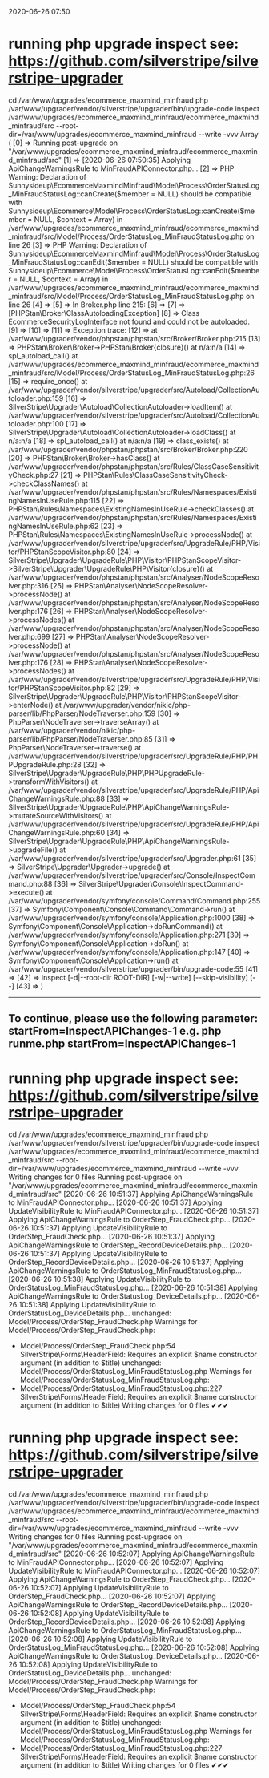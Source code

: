 2020-06-26 07:50

# running php upgrade inspect see: https://github.com/silverstripe/silverstripe-upgrader
cd /var/www/upgrades/ecommerce_maxmind_minfraud
php /var/www/upgrader/vendor/silverstripe/upgrader/bin/upgrade-code inspect /var/www/upgrades/ecommerce_maxmind_minfraud/ecommerce_maxmind_minfraud/src  --root-dir=/var/www/upgrades/ecommerce_maxmind_minfraud --write -vvv
Array
(
    [0] => Running post-upgrade on "/var/www/upgrades/ecommerce_maxmind_minfraud/ecommerce_maxmind_minfraud/src"
    [1] => [2020-06-26 07:50:35] Applying ApiChangeWarningsRule to MinFraudAPIConnector.php...
    [2] => PHP Warning:  Declaration of Sunnysideup\EcommerceMaxmindMinfraud\Model\Process\OrderStatusLog_MinFraudStatusLog::canCreate($member = NULL) should be compatible with Sunnysideup\Ecommerce\Model\Process\OrderStatusLog::canCreate($member = NULL, $context = Array) in /var/www/upgrades/ecommerce_maxmind_minfraud/ecommerce_maxmind_minfraud/src/Model/Process/OrderStatusLog_MinFraudStatusLog.php on line 26
    [3] => PHP Warning:  Declaration of Sunnysideup\EcommerceMaxmindMinfraud\Model\Process\OrderStatusLog_MinFraudStatusLog::canEdit($member = NULL) should be compatible with Sunnysideup\Ecommerce\Model\Process\OrderStatusLog::canEdit($member = NULL, $context = Array) in /var/www/upgrades/ecommerce_maxmind_minfraud/ecommerce_maxmind_minfraud/src/Model/Process/OrderStatusLog_MinFraudStatusLog.php on line 26
    [4] => 
    [5] => In Broker.php line 215:
    [6] => 
    [7] =>   [PHPStan\Broker\ClassAutoloadingException]
    [8] =>   Class EcommerceSecurityLogInterface not found and could not be autoloaded.
    [9] => 
    [10] => 
    [11] => Exception trace:
    [12] =>   at /var/www/upgrader/vendor/phpstan/phpstan/src/Broker/Broker.php:215
    [13] =>  PHPStan\Broker\Broker->PHPStan\Broker\{closure}() at n/a:n/a
    [14] =>  spl_autoload_call() at /var/www/upgrades/ecommerce_maxmind_minfraud/ecommerce_maxmind_minfraud/src/Model/Process/OrderStatusLog_MinFraudStatusLog.php:26
    [15] =>  require_once() at /var/www/upgrader/vendor/silverstripe/upgrader/src/Autoload/CollectionAutoloader.php:159
    [16] =>  SilverStripe\Upgrader\Autoload\CollectionAutoloader->loadItem() at /var/www/upgrader/vendor/silverstripe/upgrader/src/Autoload/CollectionAutoloader.php:100
    [17] =>  SilverStripe\Upgrader\Autoload\CollectionAutoloader->loadClass() at n/a:n/a
    [18] =>  spl_autoload_call() at n/a:n/a
    [19] =>  class_exists() at /var/www/upgrader/vendor/phpstan/phpstan/src/Broker/Broker.php:220
    [20] =>  PHPStan\Broker\Broker->hasClass() at /var/www/upgrader/vendor/phpstan/phpstan/src/Rules/ClassCaseSensitivityCheck.php:27
    [21] =>  PHPStan\Rules\ClassCaseSensitivityCheck->checkClassNames() at /var/www/upgrader/vendor/phpstan/phpstan/src/Rules/Namespaces/ExistingNamesInUseRule.php:115
    [22] =>  PHPStan\Rules\Namespaces\ExistingNamesInUseRule->checkClasses() at /var/www/upgrader/vendor/phpstan/phpstan/src/Rules/Namespaces/ExistingNamesInUseRule.php:62
    [23] =>  PHPStan\Rules\Namespaces\ExistingNamesInUseRule->processNode() at /var/www/upgrader/vendor/silverstripe/upgrader/src/UpgradeRule/PHP/Visitor/PHPStanScopeVisitor.php:80
    [24] =>  SilverStripe\Upgrader\UpgradeRule\PHP\Visitor\PHPStanScopeVisitor->SilverStripe\Upgrader\UpgradeRule\PHP\Visitor\{closure}() at /var/www/upgrader/vendor/phpstan/phpstan/src/Analyser/NodeScopeResolver.php:316
    [25] =>  PHPStan\Analyser\NodeScopeResolver->processNode() at /var/www/upgrader/vendor/phpstan/phpstan/src/Analyser/NodeScopeResolver.php:176
    [26] =>  PHPStan\Analyser\NodeScopeResolver->processNodes() at /var/www/upgrader/vendor/phpstan/phpstan/src/Analyser/NodeScopeResolver.php:699
    [27] =>  PHPStan\Analyser\NodeScopeResolver->processNode() at /var/www/upgrader/vendor/phpstan/phpstan/src/Analyser/NodeScopeResolver.php:176
    [28] =>  PHPStan\Analyser\NodeScopeResolver->processNodes() at /var/www/upgrader/vendor/silverstripe/upgrader/src/UpgradeRule/PHP/Visitor/PHPStanScopeVisitor.php:82
    [29] =>  SilverStripe\Upgrader\UpgradeRule\PHP\Visitor\PHPStanScopeVisitor->enterNode() at /var/www/upgrader/vendor/nikic/php-parser/lib/PhpParser/NodeTraverser.php:159
    [30] =>  PhpParser\NodeTraverser->traverseArray() at /var/www/upgrader/vendor/nikic/php-parser/lib/PhpParser/NodeTraverser.php:85
    [31] =>  PhpParser\NodeTraverser->traverse() at /var/www/upgrader/vendor/silverstripe/upgrader/src/UpgradeRule/PHP/PHPUpgradeRule.php:28
    [32] =>  SilverStripe\Upgrader\UpgradeRule\PHP\PHPUpgradeRule->transformWithVisitors() at /var/www/upgrader/vendor/silverstripe/upgrader/src/UpgradeRule/PHP/ApiChangeWarningsRule.php:88
    [33] =>  SilverStripe\Upgrader\UpgradeRule\PHP\ApiChangeWarningsRule->mutateSourceWithVisitors() at /var/www/upgrader/vendor/silverstripe/upgrader/src/UpgradeRule/PHP/ApiChangeWarningsRule.php:60
    [34] =>  SilverStripe\Upgrader\UpgradeRule\PHP\ApiChangeWarningsRule->upgradeFile() at /var/www/upgrader/vendor/silverstripe/upgrader/src/Upgrader.php:61
    [35] =>  SilverStripe\Upgrader\Upgrader->upgrade() at /var/www/upgrader/vendor/silverstripe/upgrader/src/Console/InspectCommand.php:88
    [36] =>  SilverStripe\Upgrader\Console\InspectCommand->execute() at /var/www/upgrader/vendor/symfony/console/Command/Command.php:255
    [37] =>  Symfony\Component\Console\Command\Command->run() at /var/www/upgrader/vendor/symfony/console/Application.php:1000
    [38] =>  Symfony\Component\Console\Application->doRunCommand() at /var/www/upgrader/vendor/symfony/console/Application.php:271
    [39] =>  Symfony\Component\Console\Application->doRun() at /var/www/upgrader/vendor/symfony/console/Application.php:147
    [40] =>  Symfony\Component\Console\Application->run() at /var/www/upgrader/vendor/silverstripe/upgrader/bin/upgrade-code:55
    [41] => 
    [42] => inspect [-d|--root-dir ROOT-DIR] [-w|--write] [--skip-visibility] [--] <path>
    [43] => 
)


------------------------------------------------------------------------
To continue, please use the following parameter: startFrom=InspectAPIChanges-1
e.g. php runme.php startFrom=InspectAPIChanges-1
------------------------------------------------------------------------
            
# running php upgrade inspect see: https://github.com/silverstripe/silverstripe-upgrader
cd /var/www/upgrades/ecommerce_maxmind_minfraud
php /var/www/upgrader/vendor/silverstripe/upgrader/bin/upgrade-code inspect /var/www/upgrades/ecommerce_maxmind_minfraud/ecommerce_maxmind_minfraud/src  --root-dir=/var/www/upgrades/ecommerce_maxmind_minfraud --write -vvv
Writing changes for 0 files
Running post-upgrade on "/var/www/upgrades/ecommerce_maxmind_minfraud/ecommerce_maxmind_minfraud/src"
[2020-06-26 10:51:37] Applying ApiChangeWarningsRule to MinFraudAPIConnector.php...
[2020-06-26 10:51:37] Applying UpdateVisibilityRule to MinFraudAPIConnector.php...
[2020-06-26 10:51:37] Applying ApiChangeWarningsRule to OrderStep_FraudCheck.php...
[2020-06-26 10:51:37] Applying UpdateVisibilityRule to OrderStep_FraudCheck.php...
[2020-06-26 10:51:37] Applying ApiChangeWarningsRule to OrderStep_RecordDeviceDetails.php...
[2020-06-26 10:51:37] Applying UpdateVisibilityRule to OrderStep_RecordDeviceDetails.php...
[2020-06-26 10:51:37] Applying ApiChangeWarningsRule to OrderStatusLog_MinFraudStatusLog.php...
[2020-06-26 10:51:38] Applying UpdateVisibilityRule to OrderStatusLog_MinFraudStatusLog.php...
[2020-06-26 10:51:38] Applying ApiChangeWarningsRule to OrderStatusLog_DeviceDetails.php...
[2020-06-26 10:51:38] Applying UpdateVisibilityRule to OrderStatusLog_DeviceDetails.php...
unchanged:	Model/Process/OrderStep_FraudCheck.php
Warnings for Model/Process/OrderStep_FraudCheck.php:
 - Model/Process/OrderStep_FraudCheck.php:54 SilverStripe\Forms\HeaderField: Requires an explicit $name constructor argument (in addition to $title)
unchanged:	Model/Process/OrderStatusLog_MinFraudStatusLog.php
Warnings for Model/Process/OrderStatusLog_MinFraudStatusLog.php:
 - Model/Process/OrderStatusLog_MinFraudStatusLog.php:227 SilverStripe\Forms\HeaderField: Requires an explicit $name constructor argument (in addition to $title)
Writing changes for 0 files
✔✔✔
# running php upgrade inspect see: https://github.com/silverstripe/silverstripe-upgrader
cd /var/www/upgrades/ecommerce_maxmind_minfraud
php /var/www/upgrader/vendor/silverstripe/upgrader/bin/upgrade-code inspect /var/www/upgrades/ecommerce_maxmind_minfraud/ecommerce_maxmind_minfraud/src  --root-dir=/var/www/upgrades/ecommerce_maxmind_minfraud --write -vvv
Writing changes for 0 files
Running post-upgrade on "/var/www/upgrades/ecommerce_maxmind_minfraud/ecommerce_maxmind_minfraud/src"
[2020-06-26 10:52:07] Applying ApiChangeWarningsRule to MinFraudAPIConnector.php...
[2020-06-26 10:52:07] Applying UpdateVisibilityRule to MinFraudAPIConnector.php...
[2020-06-26 10:52:07] Applying ApiChangeWarningsRule to OrderStep_FraudCheck.php...
[2020-06-26 10:52:07] Applying UpdateVisibilityRule to OrderStep_FraudCheck.php...
[2020-06-26 10:52:07] Applying ApiChangeWarningsRule to OrderStep_RecordDeviceDetails.php...
[2020-06-26 10:52:08] Applying UpdateVisibilityRule to OrderStep_RecordDeviceDetails.php...
[2020-06-26 10:52:08] Applying ApiChangeWarningsRule to OrderStatusLog_MinFraudStatusLog.php...
[2020-06-26 10:52:08] Applying UpdateVisibilityRule to OrderStatusLog_MinFraudStatusLog.php...
[2020-06-26 10:52:08] Applying ApiChangeWarningsRule to OrderStatusLog_DeviceDetails.php...
[2020-06-26 10:52:08] Applying UpdateVisibilityRule to OrderStatusLog_DeviceDetails.php...
unchanged:	Model/Process/OrderStep_FraudCheck.php
Warnings for Model/Process/OrderStep_FraudCheck.php:
 - Model/Process/OrderStep_FraudCheck.php:54 SilverStripe\Forms\HeaderField: Requires an explicit $name constructor argument (in addition to $title)
unchanged:	Model/Process/OrderStatusLog_MinFraudStatusLog.php
Warnings for Model/Process/OrderStatusLog_MinFraudStatusLog.php:
 - Model/Process/OrderStatusLog_MinFraudStatusLog.php:227 SilverStripe\Forms\HeaderField: Requires an explicit $name constructor argument (in addition to $title)
Writing changes for 0 files
✔✔✔